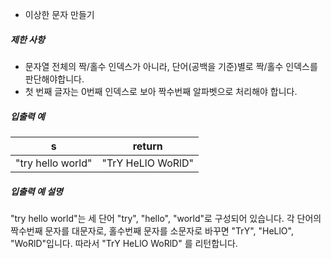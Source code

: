 <ul class="challenge-nav nav nav-tabs nav-tabs-dark task-tab" id="tab" role="tablist">
  <li class="nav-item algorithm-nav-link algorithm-title">
    이상한 문자 만들기
  </li>

</ul>

<div class="challenge-content lesson-algorithm-main-section  "
     data-challengeable-id="911"
     data-challengeable-type="algorithm"
     data-algorithm-type="standard"
     data-language="javascript"
     data-user-id="43648"
     data-interface-type="function"
     data-challenge-web-evaluation-code="">
    

<div class="main-section">
  <div class="guide-section" id="tour2">

<h5>제한 사항</h5>

<ul>
<li>문자열 전체의 짝/홀수 인덱스가 아니라, 단어(공백을 기준)별로 짝/홀수 인덱스를 판단해야합니다.</li>
<li>첫 번째 글자는 0번째 인덱스로 보아 짝수번째 알파벳으로 처리해야 합니다.</li>
</ul>

<h5>입출력 예</h5>
<table class="table">
        <thead><tr>
<th>s</th>
<th>return</th>
</tr>
</thead>
        <tbody><tr>
<td>"try hello world"</td>
<td>"TrY HeLlO WoRlD"</td>
</tr>
</tbody>
      </table>
<h5>입출력 예 설명</h5>

<p>"try hello world"는 세 단어 "try", "hello", "world"로 구성되어 있습니다. 각 단어의 짝수번째 문자를 대문자로, 홀수번째 문자를 소문자로 바꾸면 "TrY", "HeLlO", "WoRlD"입니다. 따라서 "TrY HeLlO WoRlD" 를 리턴합니다.</p>
</div>
    </div>

  </div>